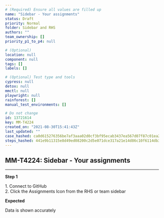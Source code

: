 ```yaml
---
# (Required) Ensure all values are filled up
name: "Sidebar - Your assignments"
status: Draft
priority: Normal
folder: Sidebar and RHS
authors: ""
team_ownership: []
priority_p1_to_p4: null

# (Optional)
location: null
component: null
tags: []
labels: []

# (Optional) Test type and tools
cypress: null
detox: null
mmctl: null
playwright: null
rainforest: []
manual_test_environments: []

# Do not change
id: 13721614
key: MM-T4224
created_on: "2021-08-30T15:41:43Z"
last_updated: ""
case_hashed: ca0d615276356be7af3aaa02d0cf3bf95ecab3437ea567d07f87c01ea29da484f03b3f801e592e657128e0b4011cef07
steps_hashed: 441e9b11315e8d49ed08200c2d5e071dce317a21e14d86c10f6114db3d57c5a33402f8c42b20896f4fce53706787132d
---
```


<!-- (Auto-generated) Based on frontmatter's "key" and "name" -->

## MM-T4224: Sidebar - Your assignments

---

**Step 1**

1\. Connect to GitHub\
2\. Click the Assignments Icon from the RHS or team sidebar

**Expected**

Data is shown accurately
